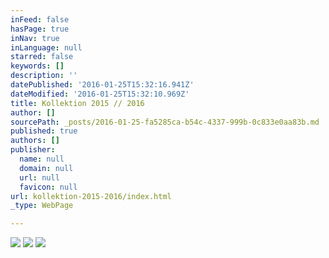 ```yaml
---
inFeed: false
hasPage: true
inNav: true
inLanguage: null
starred: false
keywords: []
description: ''
datePublished: '2016-01-25T15:32:16.941Z'
dateModified: '2016-01-25T15:32:10.969Z'
title: Kollektion 2015 // 2016
author: []
sourcePath: _posts/2016-01-25-fa5285ca-b54c-4337-999b-0c833e0aa83b.md
published: true
authors: []
publisher:
  name: null
  domain: null
  url: null
  favicon: null
url: kollektion-2015-2016/index.html
_type: WebPage

---
```

![](https://s3-us-west-2.amazonaws.com/the-grid-img/p/a171ccea1d3930bca80a7ea7dd26d969850581e2.jpg)
![](https://the-grid-user-content.s3-us-west-2.amazonaws.com/bd0f8511-bf5e-419e-9a26-64e59b2dc36f.jpg)
![](https://the-grid-user-content.s3-us-west-2.amazonaws.com/8788f9b7-1f2b-4b8f-a887-0a6a57607486.jpg)